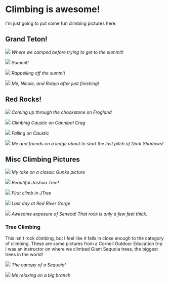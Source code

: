 # Climbing is awesome!

I'm just going to put some fun climbing pictures here.

## Grand Teton!

![](images/teton_ridge.jpeg)
*Where we camped before trying to get to the summit!*

![](images/teton_summit.jpeg)
*Summit!*

![](images/teton_rappel.jpeg)
*Rappelling off the summit*

![](images/teton_pic.jpeg)
*Me, Nicole, and Robyn after just finishing!*

## Red Rocks!

![](images/rr_hole.jpg)
*Coming up through the chockstone on Frogland*

![](images/rr_cannibal.JPG)
*Climbing Caustic on Cannibal Crag*

![](images/rr_all.JPG)
*Falling on Caustic*

![](images/rr_darkshadows.MP.jpg)
*Me and friends on a ledge about to start the last pitch of Dark Shadows!*

## Misc Climbing Pictures

![](images/gunks_classic.jpeg)
*My take on a classic Gunks picture*

![](images/jtree.jpeg)
*Beautiful Joshua Tree!*

![](images/jtree_rap.jpeg)
*First climb in JTree*

![](images/red_river.jpg)
*Last day at Red River Gorge*

![](images/seneca.jpeg)
*Awesome exposure of Seneca! That rock is only a few feet thick.*

### Tree Climbing

This isn't rock climbing, but I feel like it falls in close enough to the category
of climbing. These are some pictures from a Cornell Outdoor Education trip I was an instructor on where 
we climbed Giant Sequoia trees, the biggest trees in the world! 

![](images/high_canopy.jpg)
*The canopy of a Sequoia!*

![](images/laying.jpg)
*Me relaxing on a big branch*